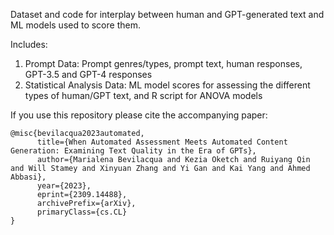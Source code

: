 Dataset and code for interplay between human and GPT-generated text and ML models used to score them.

Includes:

1) Prompt Data: Prompt genres/types, prompt text, human responses, GPT-3.5 and GPT-4 responses
2) Statistical Analysis Data: ML model scores for assessing the different types of human/GPT text, and R script for ANOVA models 

If you use this repository please cite the accompanying paper:

```
@misc{bevilacqua2023automated,
      title={When Automated Assessment Meets Automated Content Generation: Examining Text Quality in the Era of GPTs},
      author={Marialena Bevilacqua and Kezia Oketch and Ruiyang Qin and Will Stamey and Xinyuan Zhang and Yi Gan and Kai Yang and Ahmed Abbasi},
      year={2023},
      eprint={2309.14488},
      archivePrefix={arXiv},
      primaryClass={cs.CL}
}
```
